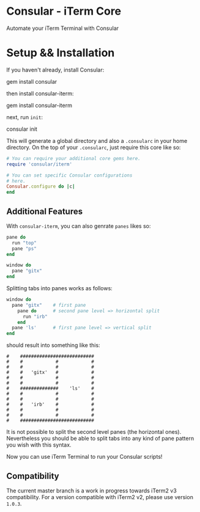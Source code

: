 # Consular - iTerm Core

Automate your iTerm Terminal with Consular


# Setup && Installation

If you haven't already, install Consular:

  gem install consular

then install consular-iterm:

  gem install consular-iterm


next, run `init`:

  consular init

This will generate a global directory and also a `.consularc` in your home
directory. On the top of your `.consularc`, just require this core like
so:

```ruby
# You can require your additional core gems here.
require 'consular/iterm'

# You can set specific Consular configurations
# here.
Consular.configure do |c|
end
```


## Additional Features

With `consular-iterm`, you can also genrate `panes` likes so:

```ruby
pane do
  run "top"
  pane "ps"
end

window do
  pane "gitx"
end
```

Splitting tabs into panes works as follows:

```ruby
window do
  pane "gitx"    # first pane
    pane do      # second pane level => horizontal split
      run "irb"
    end
  pane 'ls'      # first pane level => vertical split
end
```

should result into something like this:

    #    ###########################
    #    #            #            #
    #    #            #            #
    #    #   'gitx'   #            #
    #    #            #            #
    #    #            #            #
    #    ##############    'ls'    #
    #    #            #            #
    #    #            #            #
    #    #   'irb'    #            #
    #    #            #            #
    #    #            #            #
    #    ###########################

It is not possible to split the second level panes (the horizontal ones). 
Nevertheless you should be able to split tabs into any kind of pane pattern you wish
with this syntax.

Now you can use iTerm Terminal to run your Consular scripts!

## Compatibility

The current master branch is a work in progress towards iTerm2 v3 compatibility.  For a version compatible with iTerm2 v2, please use version `1.0.3`.